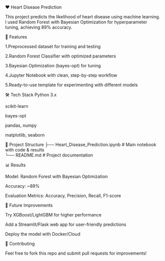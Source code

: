 ❤️ Heart Disease Prediction

This project predicts the likelihood of heart disease using machine learning. I used Random Forest with Bayesian Optimization for hyperparameter tuning, achieving 89% accuracy.

📌 Features

1.Preprocessed dataset for training and testing

2.Random Forest Classifier with optimized parameters

3.Bayesian Optimization (bayes-opt) for tuning

4.Jupyter Notebook with clean, step-by-step workflow

5.Ready-to-use template for experimenting with different models

🛠️ Tech Stack
Python 3.x

scikit-learn

bayes-opt

pandas, numpy

matplotlib, seaborn

📂 Project Structure
├── Heart_Disease_Prediction.ipynb   # Main notebook with code & results  
└── README.md                        # Project documentation  

📊 Results

Model: Random Forest with Bayesian Optimization

Accuracy: ~89%

Evaluation Metrics: Accuracy, Precision, Recall, F1-score

📌 Future Improvements

Try XGBoost/LightGBM for higher performance

Add a Streamlit/Flask web app for user-friendly predictions

Deploy the model with Docker/Cloud

🤝 Contributing

Feel free to fork this repo and submit pull requests for improvements!
